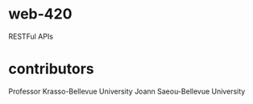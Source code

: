 

# web-420
RESTFul APIs


# contributors
Professor Krasso-Bellevue University 
Joann Saeou-Bellevue University
